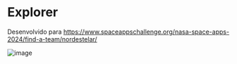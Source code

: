# Explorer

Desenvolvido para https://www.spaceappschallenge.org/nasa-space-apps-2024/find-a-team/nordestelar/

![image](https://github.com/user-attachments/assets/35e50d51-6e09-4118-a7fd-43c0a29b4b39)
